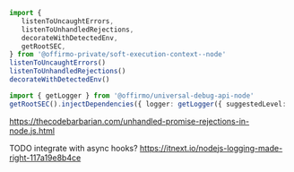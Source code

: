 

```ts
import {
   listenToUncaughtErrors,
   listenToUnhandledRejections,
   decorateWithDetectedEnv,
   getRootSEC,
} from '@offirmo-private/soft-execution-context--node'
listenToUncaughtErrors()
listenToUnhandledRejections()
decorateWithDetectedEnv()

import { getLogger } from '@offirmo/universal-debug-api-node'
getRootSEC().injectDependencies({ logger: getLogger({ suggestedLevel: 'silly' }) })
```

https://thecodebarbarian.com/unhandled-promise-rejections-in-node.js.html

TODO integrate with async hooks? https://itnext.io/nodejs-logging-made-right-117a19e8b4ce
